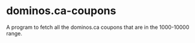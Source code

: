 # dominos.ca-coupons
A program to fetch all the dominos.ca coupons that are in the 1000-10000 range.
